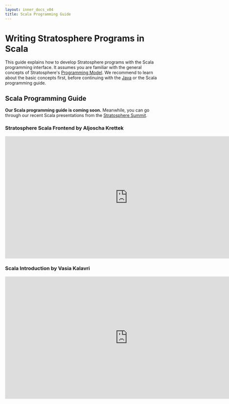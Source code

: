 ```yaml
--- 
layout: inner_docs_v04
title: Scala Programming Guide
---
```


Writing Stratosphere Programs in Scala
=====================================
This guide explains how to develop Stratosphere programs with the Scala programming interface.
It assumes you are familiar with the general concepts of Stratosphere's [Programming Model](pmodel.html "Programming Model").
We recommend to learn about the basic concepts first, before continuing with the [Java](java.html "Java Programming Guide") or the Scala programming guide.

## Scala Programming Guide
<p class="lead"><strong>Our Scala programming guide is coming soon.</strong> Meanwhile, you can go through our recent Scala presentations from the <a href="{{site.baseurl}}/events/2013/summit.html">Stratosphere Summit</a>.</p>

### <strong>Stratosphere Scala Frontend</strong> by Aljoscha Krettek

<p class="text-center"><iframe src="https://docs.google.com/presentation/d/1OL3vlQ1HjE0lmC_dZp5mEveFuybd8RzkRBvEky77Ff4/embed?start=false&loop=false&delayms=3000" frameborder="0" width="800" height="400" allowfullscreen="true" mozallowfullscreen="true" webkitallowfullscreen="true"></iframe></p>

### <strong>Scala Introduction</strong> by Vasia Kalavri
<p class="text-center"><iframe src="https://docs.google.com/presentation/d/1mzhjO-hb_ZNTHPaPiGPWDRyYufOig2CwNysW57eyQLU/embed?start=false&loop=false&delayms=3000" frameborder="0" width="800" height="400" allowfullscreen="true" mozallowfullscreen="true" webkitallowfullscreen="true"></iframe></p>